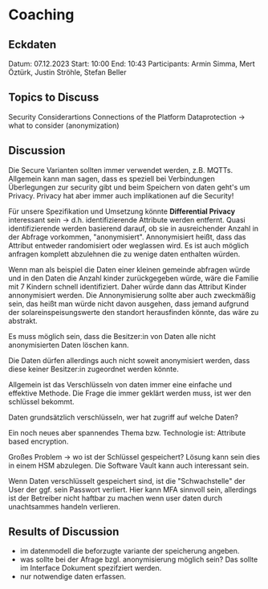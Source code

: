 # Coaching

## Eckdaten

Datum: 07.12.2023
Start: 10:00
End: 10:43
Participants: Armin Simma, Mert Öztürk, Justin Ströhle, Stefan Beller

## Topics to Discuss

Security Considerartions
Connections of the Platform
Dataprotection -> what to consider (anonymization)

## Discussion

Die Secure Varianten sollten immer verwendet werden, z.B. MQTTs.
Allgemein kann man sagen, dass es speziell bei Verbindungen Überlegungen zur security gibt und beim Speichern von daten geht's um Privacy. Privacy hat aber immer auch implikationen auf die Security!

Für unsere Spezifikation und Umsetzung könnte **Differential Privacy** interessant sein -> d.h. identifizierende Attribute werden entfernt. Quasi identifizierende werden basierend darauf, ob sie in ausreichender Anzahl in der Abfrage vorkommen, "anonymisiert". Annonymisiert heißt, dass das Attribut entweder randomisiert oder weglassen wird. Es ist auch möglich anfragen komplett abzulehnen die zu wenige daten enthalten würden.

Wenn man als beispiel die Daten einer kleinen gemeinde abfragen würde und in den Daten die Anzahl kinder zurückgegeben würde, wäre die Familie mit 7 Kindern schnell identifiziert. Daher würde dann das Attribut Kinder annonymisiert werden. Die Annonymisierung sollte aber auch zweckmäßig sein, das heißt man würde nicht davon ausgehen, dass jemand aufgrund der solareinspeisungswerte den standort herausfinden könnte, das wäre zu abstrakt.

Es muss möglich sein, dass die Besitzer:in von Daten alle nicht anonymisierten Daten löschen kann.

Die Daten dürfen allerdings auch nicht soweit anonymisiert werden, dass diese keiner Besitzer:in zugeordnet werden könnte.

Allgemein ist das Verschlüsseln von daten immer eine einfache und effektive Methode. Die Frage die immer geklärt werden muss, ist wer den schlüssel bekommt.

Daten grundsätzlich verschlüsseln, wer hat zugriff auf welche Daten?

Ein noch neues aber spannendes Thema bzw. Technologie ist: Attribute based encryption.

Großes Problem -> wo ist der Schlüssel gespeichert? Lösung kann sein dies in einem HSM abzulegen. Die Software Vault kann auch interessant sein.

Wenn Daten verschlüsselt gespeichert sind, ist die "Schwachstelle" der User der ggf. sein Passwort verliert. Hier kann MFA sinnvoll sein, allerdings ist der Betreiber nicht haftbar zu machen wenn user daten durch unachtsammes handeln verlieren.

## Results of Discussion

- im datenmodell die beforzugte variante der speicherung angeben.
- was sollte bei der Afrage bzgl. anonymisierung möglich sein? Das sollte im Interface Dokument spezifziert werden.
- nur notwendige daten erfassen.

